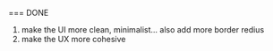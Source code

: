 === DONE

1. make the UI more clean, minimalist... also add more border redius
2. make the UX more cohesive
